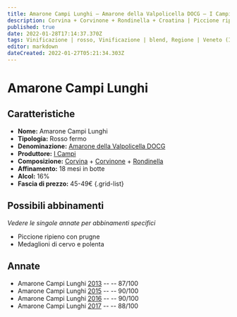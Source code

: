 ```yaml
---
title: Amarone Campi Lunghi – Amarone della Valpolicella DOCG – I Campi – Veneto (IT) – 45-49€ – 3★-4★
description: Corvina + Corvinone + Rondinella + Croatina | Piccione ripieno con prugne – Medaglioni di cervo e polenta
published: true
date: 2022-01-28T17:14:37.370Z
tags: Vinificazione | rosso, Vinificazione | blend, Regione | Veneto (IT), Vinificazione | fermo, Prezzi | 45-49€, Vitigni | Corvinone, Vitigni | Corvina, Vitigni | Rondinella, Vitigni | Corvina, Alimento | piccione, Alimento | cervo, Aromatizzazione | ripieno,  Aromatizzazione | alle prugne, Aromatizzazione | con polenta
editor: markdown
dateCreated: 2022-01-27T05:21:34.303Z
---
```


# Amarone Campi Lunghi

## Caratteristiche
- **Nome:** <span class="nome">Amarone Campi Lunghi</span>
- **Tipologia:** Rosso fermo
- **Denominazione:** <span class="denominazione">[Amarone della Valpolicella DOCG](/denominazioni/Italia/Veneto/DOCG/Amarone-della-Valpolicella)</span>
- **Produttore:** <span class="cantina">[I Campi](/produttori/Italia/Veneto/Monte-Zovo)</span> 
- **Composizione:** [Corvina](/vitigni/Italia/bacca-nera/corvina) + [Corvinone](/vitigni/Italia/bacca-nera/corvinone) + [Rondinella](/vitigni/Italia/bacca-nera/rondinella) 
- **Affinamento:** 18 mesi in botte
- **Alcol:** 16%
- **Fascia di prezzo:** 45-49€
{.grid-list}

## Possibili abbinamenti
*Vedere le singole annate per abbinamenti specifici*

- Piccione ripieno con prugne
- Medaglioni di cervo e polenta

## Annate
- Amarone Campi Lunghi [2013](vini/Italia/Veneto/I-Campi/Amarone-Campi-Lunghi/2013) -- <span class="star-3"></span> -- 87/100
- Amarone Campi Lunghi [2015](vini/Italia/Veneto/I-Campi/Amarone-Campi-Lunghi/2015) -- <span class="star-4"></span> -- 90/100
- Amarone Campi Lunghi [2016](vini/Italia/Veneto/I-Campi/Amarone-Campi-Lunghi/2016) -- <span class="star-4"></span> -- 90/100
- Amarone Campi Lunghi [2017](vini/Italia/Veneto/I-Campi/Amarone-Campi-Lunghi/2017) -- <span class="star-3"></span> -- 88/100